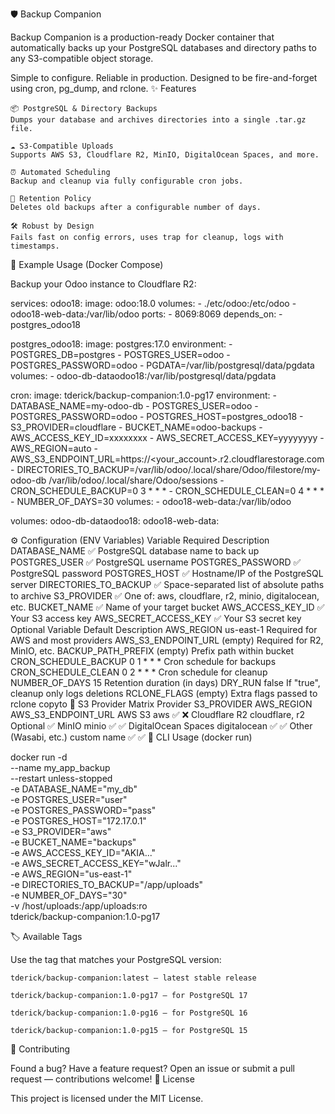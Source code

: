 🛡️ Backup Companion

Backup Companion is a production-ready Docker container that automatically backs up your PostgreSQL databases and directory paths to any S3-compatible object storage.

Simple to configure. Reliable in production. Designed to be fire-and-forget using cron, pg_dump, and rclone.
✨ Features

    📦 PostgreSQL & Directory Backups
    Dumps your database and archives directories into a single .tar.gz file.

    ☁️ S3-Compatible Uploads
    Supports AWS S3, Cloudflare R2, MinIO, DigitalOcean Spaces, and more.

    ⏰ Automated Scheduling
    Backup and cleanup via fully configurable cron jobs.

    🧹 Retention Policy
    Deletes old backups after a configurable number of days.

    🛠️ Robust by Design
    Fails fast on config errors, uses trap for cleanup, logs with timestamps.

🚀 Example Usage (Docker Compose)

Backup your Odoo instance to Cloudflare R2:

services:
  odoo18:
    image: odoo:18.0
    volumes:
      - ./etc/odoo:/etc/odoo
      - odoo18-web-data:/var/lib/odoo
    ports:
      - 8069:8069
    depends_on:
      - postgres_odoo18

  postgres_odoo18:
    image: postgres:17.0
    environment:
      - POSTGRES_DB=postgres
      - POSTGRES_USER=odoo
      - POSTGRES_PASSWORD=odoo
      - PGDATA=/var/lib/postgresql/data/pgdata
    volumes:
      - odoo-db-dataodoo18:/var/lib/postgresql/data/pgdata

  cron:
    image: tderick/backup-companion:1.0-pg17
    environment:
      - DATABASE_NAME=my-odoo-db
      - POSTGRES_USER=odoo
      - POSTGRES_PASSWORD=odoo
      - POSTGRES_HOST=postgres_odoo18
      - S3_PROVIDER=cloudflare
      - BUCKET_NAME=odoo-backups
      - AWS_ACCESS_KEY_ID=xxxxxxxx
      - AWS_SECRET_ACCESS_KEY=yyyyyyyy
      - AWS_REGION=auto
      - AWS_S3_ENDPOINT_URL=https://<your_account>.r2.cloudflarestorage.com
      - DIRECTORIES_TO_BACKUP=/var/lib/odoo/.local/share/Odoo/filestore/my-odoo-db /var/lib/odoo/.local/share/Odoo/sessions
      - CRON_SCHEDULE_BACKUP=0 3 * * *
      - CRON_SCHEDULE_CLEAN=0 4 * * *
      - NUMBER_OF_DAYS=30
    volumes:
      - odoo18-web-data:/var/lib/odoo

volumes:
  odoo-db-dataodoo18:
  odoo18-web-data:

⚙️ Configuration (ENV Variables)
Variable	Required	Description
DATABASE_NAME	✅	PostgreSQL database name to back up
POSTGRES_USER	✅	PostgreSQL username
POSTGRES_PASSWORD	✅	PostgreSQL password
POSTGRES_HOST	✅	Hostname/IP of the PostgreSQL server
DIRECTORIES_TO_BACKUP	✅	Space-separated list of absolute paths to archive
S3_PROVIDER	✅	One of: aws, cloudflare, r2, minio, digitalocean, etc.
BUCKET_NAME	✅	Name of your target bucket
AWS_ACCESS_KEY_ID	✅	Your S3 access key
AWS_SECRET_ACCESS_KEY	✅	Your S3 secret key
Optional
Variable	Default	Description
AWS_REGION	us-east-1	Required for AWS and most providers
AWS_S3_ENDPOINT_URL	(empty)	Required for R2, MinIO, etc.
BACKUP_PATH_PREFIX	(empty)	Prefix path within bucket
CRON_SCHEDULE_BACKUP	0 1 * * *	Cron schedule for backups
CRON_SCHEDULE_CLEAN	0 2 * * *	Cron schedule for cleanup
NUMBER_OF_DAYS	15	Retention duration (in days)
DRY_RUN	false	If "true", cleanup only logs deletions
RCLONE_FLAGS	(empty)	Extra flags passed to rclone copyto
🧭 S3 Provider Matrix
Provider	S3_PROVIDER	AWS_REGION	AWS_S3_ENDPOINT_URL
AWS S3	aws	✅	❌
Cloudflare R2	cloudflare, r2	Optional	✅
MinIO	minio	✅	✅
DigitalOcean Spaces	digitalocean	✅	✅
Other (Wasabi, etc.)	custom name	✅	✅
🐳 CLI Usage (docker run)

docker run -d \
  --name my_app_backup \
  --restart unless-stopped \
  -e DATABASE_NAME="my_db" \
  -e POSTGRES_USER="user" \
  -e POSTGRES_PASSWORD="pass" \
  -e POSTGRES_HOST="172.17.0.1" \
  -e S3_PROVIDER="aws" \
  -e BUCKET_NAME="backups" \
  -e AWS_ACCESS_KEY_ID="AKIA..." \
  -e AWS_SECRET_ACCESS_KEY="wJalr..." \
  -e AWS_REGION="us-east-1" \
  -e DIRECTORIES_TO_BACKUP="/app/uploads" \
  -e NUMBER_OF_DAYS="30" \
  -v /host/uploads:/app/uploads:ro \
  tderick/backup-companion:1.0-pg17

🏷️ Available Tags

Use the tag that matches your PostgreSQL version:

    tderick/backup-companion:latest – latest stable release

    tderick/backup-companion:1.0-pg17 – for PostgreSQL 17

    tderick/backup-companion:1.0-pg16 – for PostgreSQL 16

    tderick/backup-companion:1.0-pg15 – for PostgreSQL 15

🤝 Contributing

Found a bug? Have a feature request? Open an issue or submit a pull request — contributions welcome!
📜 License

This project is licensed under the MIT License.